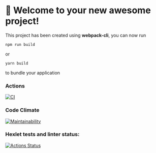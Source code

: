 # 🚀 Welcome to your new awesome project!

This project has been created using **webpack-cli**, you can now run

```
npm run build
```

or

```
yarn build
```

to bundle your application
### Actions 
[![CI](https://github.com/Skeler667/frontend-project-11/actions/workflows/demo.yml/badge.svg?event=push)](https://github.com/Skeler667/frontend-project-11/actions/workflows/demo.yml)
### Code Climate
[![Maintainability](https://api.codeclimate.com/v1/badges/5df47e83973d08cba453/maintainability)](https://codeclimate.com/github/Skeler667/frontend-project-11/maintainability)
### Hexlet tests and linter status:
[![Actions Status](https://github.com/Skeler667/frontend-project-11/workflows/hexlet-check/badge.svg)](https://github.com/Skeler667/frontend-project-11/actions)
